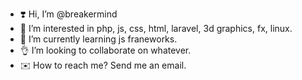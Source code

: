 - ❣️ Hi, I’m @breakermind
- 👀 I’m interested in php, js, css, html, laravel, 3d graphics, fx, linux.
- 🌱 I’m currently learning js franeworks.
- 👌 I’m looking to collaborate on whatever.
- ✉️ How to reach me? Send me an email. 
